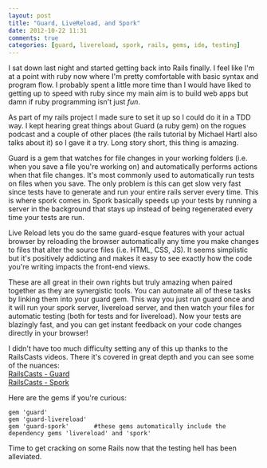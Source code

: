 ```yaml
---
layout: post
title: "Guard, LiveReload, and Spork"
date: 2012-10-22 11:31
comments: true
categories: [guard, livereload, spork, rails, gems, ide, testing]
---
```


I sat down last night and started getting back into Rails finally.  I feel like I'm at a point with ruby now where I'm pretty comfortable with basic syntax and program flow.  I probably spent a little more time than I would have liked to getting up to speed with ruby since my main aim is to build web apps but damn if ruby programming isn't just *fun*.

As part of my rails project I made sure to set it up so I could do it in a TDD way.  I kept hearing great things about Guard (a ruby gem) on the rogues podcast and a couple of other places (the rails tutorial by Michael Hartl also talks about it) so I gave it a try.  Long story short, this thing is amazing.  
<!--more-->

Guard is a gem that watches for file changes in your working folders (i.e. when you save a file you're working on) and automatically performs actions when that file changes.  It's most commonly used to automatically run tests on files when you save.  The only problem is this can get slow very fast since tests have to generate and run your entire rails server every time.  This is where spork comes in.  Spork basically speeds up your tests by running a server in the background that stays up instead of being regenerated every time your tests are run.  

Live Reload lets you do the same guard-esque features with your actual browser by reloading the browser automatically any time you make changes to files that alter the source files (i.e. HTML, CSS, JS).  It seems simplistic but it's positively addicting and makes it easy to see exactly how the code you're writing impacts the front-end views.

These are all great in their own rights but truly amazing when paired together as they are synergistic tools.  You can automate all of these tasks by linking them into your guard gem.  This way you just run guard once and it will run your spork server, livereload server, and then watch your files for automatic testing (both for tests and for livereload).  Now your tests are blazingly fast, and you can get instant feedback on your code changes directly in your browser!

I didn't have too much difficulty setting any of this up thanks to the RailsCasts videos.  There it's covered in great depth and you can see some of the nuances:  
[RailsCasts - Guard](http://railscasts.com/episodes/264-guard)  
[RailsCasts - Spork](http://railscasts.com/episodes/285-spork)

Here are the gems if you're curious:
```  
gem 'guard'
gem 'guard-livereload' 
gem 'guard-spork'       #these gems automatically include the dependency gems 'livereload' and 'spork'
``` 

Time to get cracking on some Rails now that the testing hell has been alleviated.